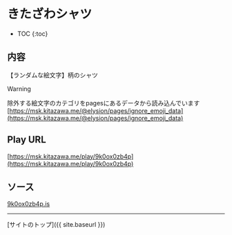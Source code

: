 # きたざわシャツ

* TOC
{:toc}

## 内容
【ランダムな絵文字】柄のシャツ

> [!WARNING]
> 除外する絵文字のカテゴリをpagesにあるデータから読み込んでいます
> [https://msk.kitazawa.me/@elysion/pages/ignore_emoji_data](https://msk.kitazawa.me/@elysion/pages/ignore_emoji_data)

## Play URL

[https://msk.kitazawa.me/play/9k0ox0zb4p](https://msk.kitazawa.me/play/9k0ox0zb4p)

## ソース

[9k0ox0zb4p.is](https://github.com/elysion-pre/MisskeyPlay/blob/main/src/kitazawa/9k0ox0zb4p.is)

----

[サイトのトップ]({{ site.baseurl }})
